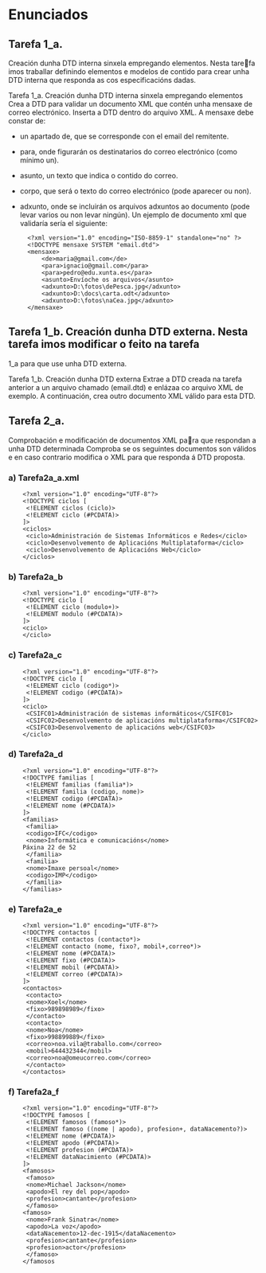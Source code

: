 # Enunciados

## Tarefa 1_a. 
Creación dunha DTD interna sinxela empregando elementos. Nesta tarefa imos traballar definindo elementos e modelos de contido para crear unha DTD interna 
que responda as cos especificacións dadas.

Tarefa 1_a. Creación dunha DTD interna sinxela empregando elementos
Crea a DTD para validar un documento XML que contén unha mensaxe de correo electrónico. Inserta a DTD dentro do arquivo XML. A mensaxe debe constar de:
- un apartado de, que se corresponde con el email del remitente.
- para, onde figurarán os destinatarios do correo electrónico (como mínimo un).
- asunto, un texto que indica o contido do correo.
- corpo, que será o texto do correo electrónico (pode aparecer ou non).
- adxunto, onde se incluirán os arquivos adxuntos ao documento (pode levar varios ou non 
levar ningún).
Un ejemplo de documento xml que validaría sería el siguiente:

		<?xml version="1.0" encoding="ISO-8859-1" standalone="no" ?>
		<!DOCTYPE mensaxe SYSTEM "email.dtd">
		<mensaxe>
			<de>maria@gmail.com</de>
			<para>ignacio@gmail.com</para>
			<para>pedro@edu.xunta.es</para>
			<asunto>Envíoche os arquivos</asunto>
			<adxunto>D:\fotos\dePesca.jpg</adxunto>
			<adxunto>D:\docs\carta.odt</adxunto>
			<adxunto>D:\fotos\naCea.jpg</adxunto>
		</mensaxe>			
		
## Tarefa 1_b. Creación dunha DTD externa. Nesta tarefa imos modificar o feito na tarefa 
1_a para que use unha DTD externa.

Tarefa 1_b. Creación dunha DTD externa
Extrae a DTD creada na tarefa anterior a un arquivo chamado (email.dtd) e enlázaa co 
arquivo XML de exemplo. A continuación, crea outro documento XML válido para esta 
DTD.



## Tarefa 2_a. 

Comprobación e modificación de documentos XML para que respondan a unha DTD determinada
Comproba se os seguintes documentos son válidos e en caso contrario modifica o XML para 
que responda á DTD proposta.

### a) Tarefa2a_a.xml

		<?xml version="1.0" encoding="UTF-8"?>
		<!DOCTYPE ciclos [
		 <!ELEMENT ciclos (ciclo)>
		 <!ELEMENT ciclo (#PCDATA)>
		]>
		<ciclos>
		 <ciclo>Administración de Sistemas Informáticos e Redes</ciclo>
		 <ciclo>Desenvolvemento de Aplicacións Multiplataforma</ciclo>
		 <ciclo>Desenvolvemento de Aplicacións Web</ciclo>
		</ciclos>
		
### b) Tarefa2a_b
	
		<?xml version="1.0" encoding="UTF-8"?>
		<!DOCTYPE ciclo [
		 <!ELEMENT ciclo (modulo+)>
		 <!ELEMENT modulo (#PCDATA)>
		]>
		<ciclo>
		</ciclo>

### c) Tarefa2a_c

		<?xml version="1.0" encoding="UTF-8"?>
		<!DOCTYPE ciclo [
		 <!ELEMENT ciclo (codigo*)>
		 <!ELEMENT codigo (#PCDATA)>
		]>
		<ciclo>
		 <CSIFC01>Administración de sistemas informáticos</CSIFC01>
		 <CSIFC02>Desenvolvemento de aplicacións multiplataforma</CSIFC02>
		 <CSIFC03>Desenvolvemento de aplicacións web</CSIFC03>
		</ciclo>
		
### d) Tarefa2a_d
	
		<?xml version="1.0" encoding="UTF-8"?>
		<!DOCTYPE familias [
		 <!ELEMENT familias (familia*)>
		 <!ELEMENT familia (codigo, nome)>
		 <!ELEMENT codigo (#PCDATA)>
		 <!ELEMENT nome (#PCDATA)>
		]>
		<familias>
		 <familia>
		 <codigo>IFC</codigo>
		 <nome>Informática e comunicacións</nome>
		Páxina 22 de 52
		 </familia>
		 <familia>
		 <nome>Imaxe persoal</nome>
		 <codigo>IMP</codigo>
		 </familia>
		</familias>
		
### e) Tarefa2a_e
	
		<?xml version="1.0" encoding="UTF-8"?>
		<!DOCTYPE contactos [
		 <!ELEMENT contactos (contacto*)>
		 <!ELEMENT contacto (nome, fixo?, mobil+,correo*)>
		 <!ELEMENT nome (#PCDATA)>
		 <!ELEMENT fixo (#PCDATA)>
		 <!ELEMENT mobil (#PCDATA)>
		 <!ELEMENT correo (#PCDATA)>
		]>
		<contactos>
		 <contacto>
		 <nome>Xoel</nome>
		 <fixo>989898989</fixo>
		 </contacto>
		 <contacto>
		 <nome>Noa</nome>
		 <fixo>998899889</fixo>
		 <correo>noa.vila@traballo.com</correo>
		 <mobil>644432344</mobil>
		 <correo>noa@omeucorreo.com</correo>
		 </contacto>
		</contactos>
		
### f) Tarefa2a_f
	
		<?xml version="1.0" encoding="UTF-8"?>
		<!DOCTYPE famosos [
		 <!ELEMENT famosos (famoso*)>
		 <!ELEMENT famoso ((nome | apodo), profesion+, dataNacemento?)>
		 <!ELEMENT nome (#PCDATA)>
		 <!ELEMENT apodo (#PCDATA)>
		 <!ELEMENT profesion (#PCDATA)>
		 <!ELEMENT dataNacimiento (#PCDATA)>
		]>
		<famosos>
		 <famoso>
		 <nome>Michael Jackson</nome>
		 <apodo>El rey del pop</apodo>
		 <profesion>cantante</profesion>
		 </famoso>
		<famoso>
		 <nome>Frank Sinatra</nome>
		 <apodo>La voz</apodo>
		 <dataNacemento>12-dec-1915</dataNacemento>
		 <profesion>cantante</profesion>
		 <profesion>actor</profesion>
		 </famoso>
		</famosos